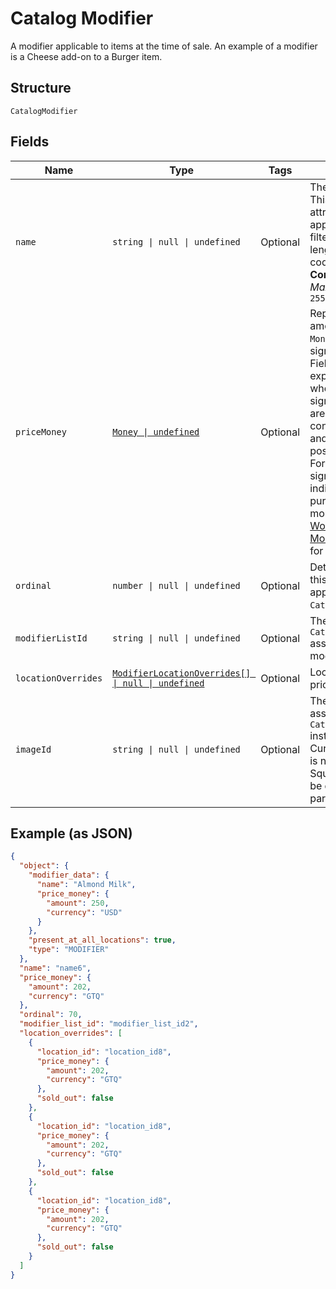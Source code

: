 
# Catalog Modifier

A modifier applicable to items at the time of sale. An example of a modifier is a Cheese add-on to a Burger item.

## Structure

`CatalogModifier`

## Fields

| Name | Type | Tags | Description |
|  --- | --- | --- | --- |
| `name` | `string \| null \| undefined` | Optional | The modifier name.  This is a searchable attribute for use in applicable query filters, and its value length is of Unicode code points.<br>**Constraints**: *Maximum Length*: `255` |
| `priceMoney` | [`Money \| undefined`](../../doc/models/money.md) | Optional | Represents an amount of money. `Money` fields can be signed or unsigned.<br>Fields that do not explicitly define whether they are signed or unsigned are<br>considered unsigned and can only hold positive amounts. For signed fields, the<br>sign of the value indicates the purpose of the money transfer. See<br>[Working with Monetary Amounts](https://developer.squareup.com/docs/build-basics/working-with-monetary-amounts)<br>for more information. |
| `ordinal` | `number \| null \| undefined` | Optional | Determines where this `CatalogModifier` appears in the `CatalogModifierList`. |
| `modifierListId` | `string \| null \| undefined` | Optional | The ID of the `CatalogModifierList` associated with this modifier. |
| `locationOverrides` | [`ModifierLocationOverrides[] \| null \| undefined`](../../doc/models/modifier-location-overrides.md) | Optional | Location-specific price overrides. |
| `imageId` | `string \| null \| undefined` | Optional | The ID of the image associated with this `CatalogModifier` instance.<br>Currently this image is not displayed by Square, but is free to be displayed in 3rd party applications. |

## Example (as JSON)

```json
{
  "object": {
    "modifier_data": {
      "name": "Almond Milk",
      "price_money": {
        "amount": 250,
        "currency": "USD"
      }
    },
    "present_at_all_locations": true,
    "type": "MODIFIER"
  },
  "name": "name6",
  "price_money": {
    "amount": 202,
    "currency": "GTQ"
  },
  "ordinal": 70,
  "modifier_list_id": "modifier_list_id2",
  "location_overrides": [
    {
      "location_id": "location_id8",
      "price_money": {
        "amount": 202,
        "currency": "GTQ"
      },
      "sold_out": false
    },
    {
      "location_id": "location_id8",
      "price_money": {
        "amount": 202,
        "currency": "GTQ"
      },
      "sold_out": false
    },
    {
      "location_id": "location_id8",
      "price_money": {
        "amount": 202,
        "currency": "GTQ"
      },
      "sold_out": false
    }
  ]
}
```

